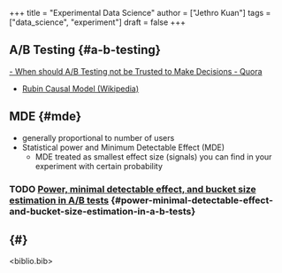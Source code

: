 +++
title = "Experimental Data Science"
author = ["Jethro Kuan"]
tags = ["data_science", "experiment"]
draft = false
+++

## A/B Testing {#a-b-testing}

[- When should A/B Testing not be Trusted to Make Decisions - Quora](https://www.quora.com/When-should-A-B-testing-not-be-trusted-to-make-decisions)

-   [Rubin Causal Model (Wikipedia)](https://en.wikipedia.org/wiki/Rubin%5Fcausal%5Fmodel)


## MDE {#mde}

-   generally proportional to number of users
-   Statistical power and Minimum Detectable Effect (MDE)
    -   MDE treated as smallest effect size (signals) you can find in your
        experiment with certain probability


### <span class="org-todo todo TODO">TODO</span> [Power, minimal detectable effect, and bucket size estimation in A/B tests](https://blog.twitter.com/engineering/en%5Fus/a/2016/power-minimal-detectable-effect-and-bucket-size-estimation-in-ab-tests.html) {#power-minimal-detectable-effect-and-bucket-size-estimation-in-a-b-tests}


##  {#}

<biblio.bib>